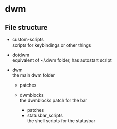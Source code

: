# dwm

## File structure

* custom-scripts  
scripts for keybindings or other things  
    
* dotdwm  
equivalent of ~/.dwm folder, has autostart script  

* dwm  
the main dwm folder  

    * patches  
    * dwmblocks  
    the dwmblocks patch for the bar  

        * patches  
        * statusbar_scripts  
        the shell scripts for the statusbar
        
